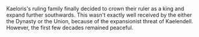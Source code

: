 Kaeloris's ruling family finally decided to crown their ruler as a king and expand further southwards. This wasn't exactly well received by the either the Dynasty or the Union, because of the expansionist threat of Kaelendell. However, the first few decades remained peaceful.